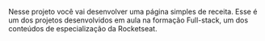 Nesse projeto você vai desenvolver uma página simples de receita.
Esse é um dos projetos desenvolvidos em aula na formação Full-stack, um dos conteúdos de especialização da Rocketseat.
